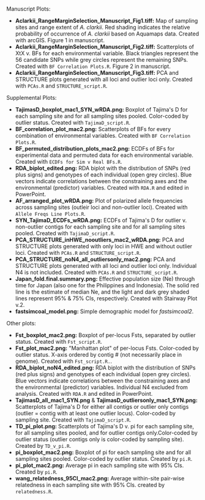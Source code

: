 Manuscript Plots:
* **Aclarkii_RangeMarginSelection_Manuscript_Fig1.tiff:** Map of sampling sites and range extent of *A. clarkii*. Red shading indicates the relative probability of occurrence of *A. clarkii* based on Aquamaps data. Created with arcGIS. Figure 1 in manuscript.
* **Aclarkii_RangeMarginSelection_Manuscript_Fig2.tiff:** Scatterplots of XtX v. BFs for each environmental variable. Black triangles represent the 56 candidate SNPs while grey circles represent the remaining SNPs. Created with `BF Correlation Plots.R`. Figure 2 in manuscript.
* **Aclarkii_RangeMarginSelection_Manuscript_Fig3.tiff:** PCA and STRUCTURE plots generated with all loci and outlier loci only. Created with `PCAs.R` and `STRUCTURE_script.R`.

Supplemental Plots:
* **TajimasD_boxplot_mac1_SYN_wRDA.png:** Boxplot of Tajima's D for each sampling site and for all sampling sites pooled. Color-coded by outlier status. Created with `TajimaD_script.R`.
* **BF_correlation_plot_mac2.png:** Scatterplots of BFs for every combination of environmental variables. Created with `BF Correlation Plots.R`.
* **BF_permuted_distribution_plots_mac2.png:** ECDFs of BFs for experimental data and permuted data for each environmental variable. Created with `ECDFs for Sim v Real BFs.R`.
* **RDA_biplot_edited.png:** RDA biplot with the distribution of SNPs (red plus signs) and genotypes of each individual (open grey circles). Blue vectors indicate correlations between the constraining axes and the environmental (predictor) variables. Created with `RDA.R` and edited in PowerPoint.
* **AF_arranged_plot_wRDA.png:** Plot of polarized allele frequencies across sampling sites (outleir loci and non-outlier loci). Created with `Allele Freqs Line Plots.R`.
* **SYN_TajimaD_ECDFs_wRDA.png:** ECDFs of Tajima's D for outlier v. non-outlier contigs for each sampling site and for all sampling sites pooled. Created with `TajimaD_script.R`.
* **PCA_STRUCTURE_inHWE_nooutliers_mac2_wRDA.png:** PCA and STRUCTURE plots generated with only loci in HWE and without outlier loci. Created with `PCAs.R` and `STRUCTURE_script.R`.
* **PCA_STRUCTURE_noN4_all_outliersonly_mac2.png:** PCA and STRUCTURE plots generated with all loci and outlier loci only. Individual N4 is not included. Created with `PCAs.R` and `STRUCTURE_script.R`.
* **Japan_fold.final.summary.png:** Effective population size (Ne) through time for Japan (also one for the Philippines and Indonesia). The solid red line is the estimate of median Ne, and the light and dark grey shaded lines represent 95% & 75% CIs, respectively. Created with Stairway Plot v.2.
* **fastsimcoal_model.png:** Simple demographic model for *fastsimcoal2*.

Other plots:
 * **Fst_boxplot_mac2.png:** Boxplot of per-locus Fsts, separated by outlier status. Created with `Fst_script.R`.
 * **Fst_plot_mac2.png:** "Manhattan plot" of per-locus Fsts. Color-coded by outlier status. X-axis ordered by contig # (not necessarily place in genome). Created with `Fst_script.R.`.
 * **RDA_biplot_noN4_edited.png:** RDA biplot with the distribution of SNPs (red plus signs) and genotypes of each individual (open grey circles). Blue vectors indicate correlations between the constraining axes and the environmental (predictor) variables. Individual N4 excluded from analysis. Created with `RDA.R` and edited in PowerPoint.
 * **TajimasD_all_mac1_SYN.png** & **TajimasD_outliersonly_mac1_SYN.png:** Scatterplots of Tajima's D for either all contigs or outlier only contigs (outlier = contig with at least one outlier locus). Color-coded by sampling site. Created with `TajimaD_script.R`.
  * **TD_pi_plot.png:** Scatterplots of Tajima's D v. pi for each sampling site, for all sampling sites pooled, and for outlier contigs only.Color-coded by outlier status (outlier contigs only is color-coded by sampling site). Created by `TD_v_pi.R`.
 * **pi_boxplot_mac2.png:** Boxplot of pi for each sampling site and for all sampling sites pooled. Color-coded by outlier status. Created by `pi.R`.
 * **pi_plot_mac2.png:** Average pi in each sampling site with 95% CIs. Created by `pi.R`.
 * **wang_relatedness_95CI_mac2.png:** Average within-site pair-wise relatedness in each sampling site with 95% CIs. created by `relatedness.R`.
